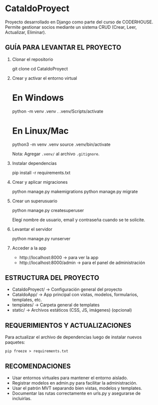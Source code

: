 CataldoProyect
===============

Proyecto desarrollado en Django como parte del curso de CODERHOUSE. Permite gestionar socios mediante un sistema CRUD (Crear, Leer, Actualizar, Eliminar).

GUÍA PARA LEVANTAR EL PROYECTO
-------------------------------

1. Clonar el repositorio

    git clone <url-del-repositorio>
    cd CataldoProyect

2. Crear y activar el entorno virtual

    # En Windows
    python -m venv .venv
    . .venv/Scripts/activate

    # En Linux/Mac
    python3 -m venv .venv
    source .venv/bin/activate

    Nota: Agregar `.venv/` al archivo `.gitignore`.

3. Instalar dependencias

    pip install -r requirements.txt

4. Crear y aplicar migraciones

    python manage.py makemigrations
    python manage.py migrate

5. Crear un superusuario

    python manage.py createsuperuser

    Elegí nombre de usuario, email y contraseña cuando se te solicite.

6. Levantar el servidor

    python manage.py runserver

7. Acceder a la app

    - http://localhost:8000     -> para ver la app
    - http://localhost:8000/admin -> para el panel de administración

ESTRUCTURA DEL PROYECTO
-------------------------

- CataldoProyect/      -> Configuración general del proyecto
- CataldoApp/          -> App principal con vistas, modelos, formularios, templates, etc.
- templates/           -> Carpeta general de templates
- static/              -> Archivos estáticos (CSS, JS, imágenes) (opcional)

REQUERIMIENTOS Y ACTUALIZACIONES
---------------------------------

Para actualizar el archivo de dependencias luego de instalar nuevos paquetes:

    pip freeze > requirements.txt

RECOMENDACIONES
----------------

- Usar entornos virtuales para mantener el entorno aislado.
- Registrar modelos en admin.py para facilitar la administración.
- Usar el patrón MVT separando bien vistas, modelos y templates.
- Documentar las rutas correctamente en urls.py y asegurarse de incluirlas.

